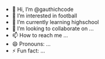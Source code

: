 - 👋 Hi, I’m @gauthichcode
- 👀 I’m interested in football
- 🌱 I’m currently learning highschool
- 💞️ I’m looking to collaborate on ...
- 📫 How to reach me ...
- 😄 Pronouns: ...
- ⚡ Fun fact: ...

<!---
gauthichcode/gauthichcode is a ✨ special ✨ repository because its `README.md` (this file) appears on your GitHub profile.
You can click the Preview link to take a look at your changes.
--->
